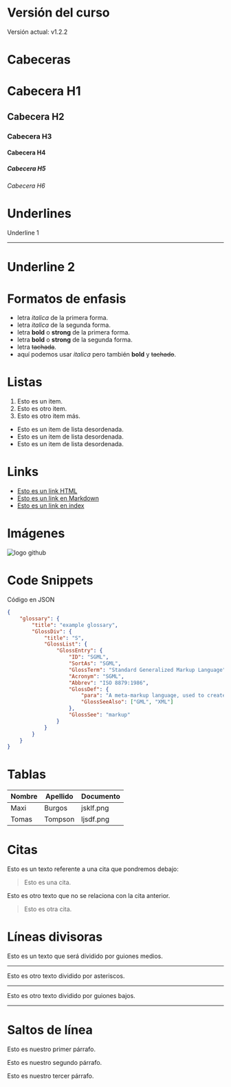 # Versión del curso
Versión actual: v1.2.2

# Cabeceras
# Cabecera H1
## Cabecera H2
### Cabecera H3
#### Cabecera H4
##### Cabecera H5
###### Cabecera H6

# Underlines
Underline 1
*******

Underline 2
=======

# Formatos de enfasis
- letra *italica* de la primera forma.
- letra _italica_ de la segunda forma.
- letra **bold** o **strong** de la primera forma.
- letra __bold__ o __strong__ de la segunda forma.
- letra ~~tachada~~.
- aquí podemos usar *italica* pero también **bold** y ~~tachado~~.

# Listas
1. Esto es un item.
2. Esto es otro item.
3. Esto es otro item más.
- Esto es un item de lista desordenada.
- Esto es un item de lista desordenada.
- Esto es un item de lista desordenada.

# Links
- <a href="https://www.google.es">Esto es un link HTML</a>
- [Esto es un link en Markdown](http://www.google.es)
- [Esto es un link en index](index.html)

# Imágenes
![logo github](https://github.githubassets.com/assets/GitHub-Mark-ea2971cee799.png)

# Code Snippets
Código en JSON
```JSON
{
    "glossary": {
        "title": "example glossary",
		"GlossDiv": {
            "title": "S",
			"GlossList": {
                "GlossEntry": {
                    "ID": "SGML",
					"SortAs": "SGML",
					"GlossTerm": "Standard Generalized Markup Language",
					"Acronym": "SGML",
					"Abbrev": "ISO 8879:1986",
					"GlossDef": {
                        "para": "A meta-markup language, used to create markup languages such as DocBook.",
						"GlossSeeAlso": ["GML", "XML"]
                    },
					"GlossSee": "markup"
                }
            }
        }
    }
}
```

# Tablas
| Nombre | Apellido | Documento |
| ------ | -------- | --------- |
| Maxi   | Burgos   | jsklf.png |
| Tomas  | Tompson  | ljsdf.png |

# Citas
Esto es un texto referente a una cita que pondremos debajo:
> Esto es una cita.

Esto es otro texto que no se relaciona con la cita anterior.
> Esto es otra cita.

# Líneas divisoras
Esto es un texto que será dividido por guiones medios.

---
Esto es otro texto dividido por asteriscos.

***
Esto es otro texto dividido por guiones bajos.

___

# Saltos de línea
Esto es nuestro primer párrafo.

Esto es nuestro segundo párrafo.

Esto es nuestro tercer párrafo.